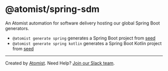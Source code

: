 # @atomist/spring-sdm

An Atomist automation for software delivery hosting our global Spring Boot generators.

* `@atomist generate spring` generates a Spring Boot project from [seed](https://github.com/atomist-seeds/spring-rest-seed)
* `@atomist generate spring kotlin` generates a Spring Boot Kotlin project from [seed](https://github.com/johnsonr/flux-flix-service) 

---

Created by [Atomist][atomist].
Need Help?  [Join our Slack team][slack].

[atomist]: https://www.atomist.com/
[slack]: https://join.atomist.com